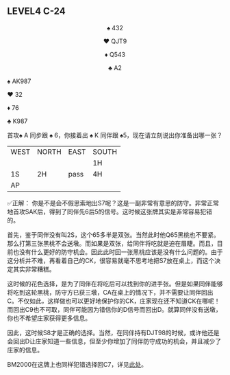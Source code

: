 ## LEVEL4 C-24
<div style="text-align:center">

:spades: 432

:hearts: QJT9

:diamonds: Q543

:clubs: A2
</div>

:spades: AK987

:hearts: 32

:diamonds: 76

:clubs: K987

首攻:spades: A 同步跟 :spades: 6，你接着出 :spades: K 同伴跟  :spades:5，现在请立刻说出你准备出哪一张？


<table>
    <tr><td>WEST</td> <td>NORTH</td> <td>EAST</td> <td>SOUTH</td></tr>
    <tr><td></td> <td></td> <td></td> <td>1H</td></tr>
    <tr><td>1S</td> <td>2H</td> <td>pass</td> <td>4H</td></tr>
    <tr><td>AP</td> <td></td> <td></td> <td></td></tr>
</table>

✅正解：
你是不是会不假思索地出S7呢？这是一副非常有意思的防守。非常正常地首攻SAK后，得到了同伴先6后5的信号。这时候这张牌其实是非常容易犯错的。

首先，鉴于同伴没有叫2S，这个65多半是双张。当然此时他Q65黑桃也不要紧。那么打第三张黑桃不会送墩。而如果是双张，给同伴将吃就是迫在眉睫。而且，目前也没有什么更好的防守机会。因此此时回一张黑桃应该是没有什么问题的。由于这分析并不难，再看着自己的CK，很容易就毫不思考地把S7放在桌上，而这个决定其实非常糟糕。

这时候的花色选择，是为了同伴在将吃后可以找到你的进手张。但是如果同伴能够将吃到这轮黑桃，防守方已获三墩，CA在桌上的情况下，并不需要让同伴回出C。不仅如此，这样做也可以更好地保护你的CK，庄家现在还不知道CK在哪呢！而回出C9也不可取，同伴可能因为错信你的D信号而回出D。就算同伴没有送墩，你也不希望庄家获得更多信息。

因此，这时候S8才是正确的选择。当然，在同伴持有DJT98的时候，或许他还是会回出D让庄家知道一些信息，但至少你增加了同伴防守成功的机会，并且减少了庄家的信息。

BM2000在这牌上也同样犯错选择回C7，详见[此处](BM2000/thoughts/LEVEL4%20C-12.md)。